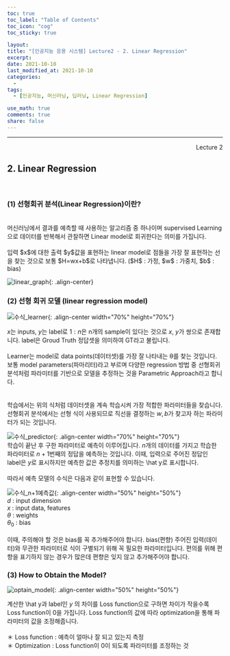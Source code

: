 ```yaml
---
toc: true
toc_label: "Table of Contents"
toc_icon: "cog"
toc_sticky: true

layout:
title: "[인공지능 응용 시스템] Lecture2 - 2. Linear Regression"
excerpt:
date: 2021-10-10
last_modified_at: 2021-10-10
categories:
  -
tags:
  - [인공지능, 머신러닝, 딥러닝, Linear Regression]

use_math: true
comments: true
share: false
---
```


---

<div style="text-align: right"> Lecture 2</div>

## 2. Linear Regression

<br>

### (1) 선형회귀 분석(Linear Regression)이란?

  <br>
  머신러닝에서 결과를 예측할 때 사용하는 알고리즘 중 하나이며 supervised Learning으로 데이터를 반복해서 관찰하면 Linear model로 회귀한다는 의미를 가집니다. <br>
  <br>
  입력 $x$에 대한 출력 $y$값을 표현하는 linear model로 점들을 가장 잘 표현하는 선을 찾는 것으로 보통 $H=wx+b$로 나타냅니다. ($H$ : 가정, $w$ : 가중치, $b$ : bias)

![linear_graph](https://user-images.githubusercontent.com/58170545/136700737-6072d9c0-7c84-45fc-aad8-dbe0995794cb.png){: .align-center}

### (2) 선형 회귀 모델 (linear regression model)

![수식_learner](https://user-images.githubusercontent.com/58170545/136700777-1e0c8c85-3322-48c2-9aa6-2e5774072a5c.png){: .align-center width="70%" height="70%"}

$x$는 inputs, $y$는 label로 $1:n$은 n개의 sample이 있다는 것으로 $x$, $y$가 쌍으로 존재합니다. label은 Groud Truth 정답셋을 의미하여 GT라고 불립니다. <br>
<br>
Learner는 model로 data points(데이터셋)를 가장 잘 나타내는 θ를 찾는 것입니다. 보통 model parameters(파마리터)라고 부르며 다양한 regression 방법 중 선형회귀 분석처럼 파라미터를 기반으로 모델을 추정하는 것을 Parametric Approach라고 합니다. <br>
<br>  
학습에서는 위의 식처럼 데이터셋을 계속 학습시켜 가장 적합한 파라미터들을 찾습니다. 선형회귀 분석에서는 선형 식이 사용되므로 직선을 결정하는 $w,b$가 찾고자 하는 파라미터가 되는 것입니다. <br>

![수식_predictor](https://user-images.githubusercontent.com/58170545/136700811-448eb1a2-d8c1-4e34-ae33-2053dab71d44.png){: .align-center width="70%" height="70%"}
<br>
학습이 끝난 후 구한 파라미터로 예측이 이루어집니다. $n$개의 데이터를 가지고 학습한 파라미터로 $n+1$번째의 정답을 예측하는 것입니다. 이때, 입력으로 주어진 정답인 label은 $y$로 표시하지만 예측한 값은 추정치를 의미하는 \hat y로 표시합니다. <br>
<br>
따라서 예측 모델의 수식은 다음과 같이 표현할 수 있습니다. <br>

![수식_n+1예측값](https://user-images.githubusercontent.com/58170545/136700851-ecc1ad0a-0103-4fff-9ea7-f7c2ad0aebad.png){: .align-center width="50%" height="50%"}
<br>
$d$ : input dimension <br>
$x$ : input data, features <br>
$θ$ : weights <br>
$θ_0$ : bias
<br>  
 이때, 주의해야 할 것은 bias를 꼭 추가해주어야 합니다. bias(편향) 주어진 입력(데이터)와 무관한 파라미터로 식이 구별되기 위해 꼭 필요한 파라미터입니다. 편의를 위해 편향을 표기하지 않는 경우가 많은데 편향은 잊지 않고 추가해주어야 합니다.

### (3) How to Obtain the Model?

![optain_model](https://user-images.githubusercontent.com/58170545/136700873-5fdec8fd-c7c9-40a4-90b0-9d33c128b8f3.png){: .align-center width="50%" height="50%"}

계산한 \hat y과 label인 $y$ 의 차이를 Loss function으로 구하면 차이가 작을수록 Loss function이 0을 가집니다. Loss function의 값에 따라 optimization을 통해 파라미터의 값을 조정해줍니다.
<br>
<br>
＊ Loss function : 예측이 얼마나 잘 되고 있는지 측정<br>
＊ Optimization : Loss function이 0이 되도록 파라미터를 조정하는 것
